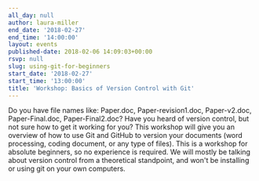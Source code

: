 ```yaml
---
all_day: null
author: laura-miller
end_date: '2018-02-27'
end_time: '14:00:00'
layout: events
published-date: 2018-02-06 14:09:03+00:00
rsvp: null
slug: using-git-for-beginners
start_date: '2018-02-27'
start_time: '13:00:00'
title: 'Workshop: Basics of Version Control with Git'
---
```


Do you have file names like: Paper.doc, Paper-revision1.doc, Paper-v2.doc, Paper-Final.doc, Paper-Final2.doc? Have you heard of version control, but not sure how to get it working for you? This workshop will give you an overview of how to use Git and GitHub to version your documents (word processing, coding document, or any type of files). This is a workshop for absolute beginners, so no experience is required. We will mostly be talking about version control from a theoretical standpoint, and won't be installing or using git on your own computers.
